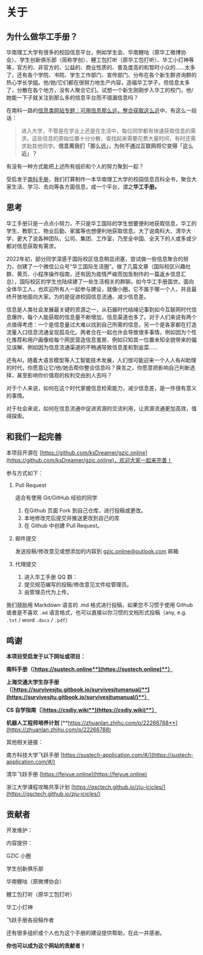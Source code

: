 # 关于

## 为什么做华工手册？

华南理工大学有很多的校园信息平台，例如学生会、华南鲤咕（原华工微博协会）、学生创新俱乐部（简称学创）、鲤工包打听（原华工包打听）、华工小灯神等等，官方的、非官方的、公益的、商业性质的、普及度高的和暂时小众的……太多了，还有各个学院、书院、学生工作部门、宣传部门、分布在各个新生群咨询群的热心学长学姐。他/她/它们都在很努力地生产内容，造福华工学子。但信息太多了，分散在各个地方，没有人聚合它们。试想一个新生刚刚步入华工的校门，他/她能一下子就关注到那么多的信息平台而不错漏信息吗？

在南科一路的[信息类网站专题：可用信息那么远，整合获取这么近](https://nanke.suste.ch/2020/10/10/niko-museum-ten-websites-information-websites/)中，有这么一段话：

> 进入大学，不管是在学业上还是在生活中，每位同学都有快速获取信息的需求。这些信息的原始位置十分分散，查找起来需要花费大量时间，有时还需求助其他同学。**信息离我们「那么远」，为何不通过互联网将它变得「这么近」？**

有没有一种方式能把上述所有组织和个人的努力聚到一起？

受启发于[南科手册](https://sustech.online)，我们打算制作一本华南理工大学的校园信息百科全书，聚合大家生活、学习、去向等各方面信息，成一个平台，谓之**华工手册。**

## 思考

华工手册只是一点点小努力，不只是华工国际的学生想要便利地获取信息，华工的学生、教职工、物业后勤、家属等也想便利地获取信息。大了说南科大、清华大学，更大了说各种团队、公司、集团、工作室，乃至全中国、全天下的人或多或少都对信息获取有需求。

2022年初，部分同学深感于国际校区信息稍显闭塞，尝试做一些信息聚合的努力，创建了一个微信公众号“华工国际生活圈”。做了几篇文章（国际校区兴趣社群、黄页、小程序操作指南，还有因为疫情严峻而加急制作的一篇返乡信息汇总），国际校区的学生也陆续建了一些生活相关的群聊。如今华工手册面世。面向全体华工人，也欢迎所有人一起参与建设，就像小圈，它不属于哪一个人，并且最终开放地面向大家。为的是促进校园信息流通、减少信息差。

信息是人类社会发展最关键的资源之一，从石器时代结绳记事到如今互联网时代信息爆炸，每个人能获取的信息量不断增加，信息渠道也多了。对于人们来说有两个点值得考虑：一个是信息量过大难以找到自己所需的信息，另一个是各家都在打造流量入口信息流通呈现孤岛化。两者合在一起也许会导致很多事情，例如因为个性化推荐和用户画像给每个网民营造信息茧房、例如只知其一位置未知全貌带来的偏见误解、例如因为信息流通渠道的不畅通导致信息差和割韭菜……

还有AI，随着大语言模型等人工智能技术发展，人们很可能迎来一个人人有AI助理的时代，你愿意让它/他/她去帮你整合信息吗？换言之，你愿意把影响自己判断选择，甚至影响你价值观的权利交由别人去吗？

对于个人来说，如何在这个时代掌握信息检索能力，减少信息差，是一件很有意义的事情。

对于社会来说，如何在信息流通中促进资源的交流利用，让资源流通更加高效，值得探索。

## 和我们一起完善

本项目开源在 [https://github.com/ksDreamer/gzic.online](https://github.com/ksDreamer/gzic.online)，欢迎大家一起来完善！

参与方式如下：

1.  Pull Request

    适合有使用 Git/GitHub 经验的同学

    1. 在Github 页面 Fork 到自己仓库，进行投稿或更改。
    2. 本地修改完后提交并推送更改到自己的库
    3. 在 Github 中创建 Pull Request。
2.  邮件提交

    发送投稿/修改意见或想添加的内容到 gzic.online@outlook.com 邮箱
3. 代理提交
   1. 进入华工手册 QQ 群：
   2. 提交规范编写的投稿/修改意见文件给管理员。
   3. 由管理员代为上传。

我们鼓励用 Markdown 语言的 .md 格式进行投稿，如果您不习惯于使用 Github 或者是不喜欢 `.md` 语言格式，也可以直接以你习惯的文档形式投稿（any, e.g. `.txt` / word `.docx` / `.pdf`）

## 鸣谢

**本项目受启发于以下网址或项目：**

**南科手册（**[**https://sustech.online**](https://sustech.online)**）**

**上海交通大学生存手册（**[**https://survivesjtu.gitbook.io/survivesjtumanual/**](https://survivesjtu.gitbook.io/survivesjtumanual/)**）**

**CS 自学指南（**[**https://csdiy.wiki**](https://csdiy.wiki)**）**

**机器人工程师培养计划** [**https://zhuanlan.zhihu.com/p/22266788**](https://zhuanlan.zhihu.com/p/22266788)



其他相关链接：

南方科技大学飞跃手册 [https://sustech-application.com/#/](https://sustech-application.com/#/)

清华飞跃手册 [https://feiyue.online](https://feiyue.online)

浙江大学课程攻略共享计划 [https://qsctech.github.io/zju-icicles/](https://qsctech.github.io/zju-icicles/)

## 贡献者

开发维护：



内容提供：

GZIC 小圈

学生创新俱乐部

华南鲤咕（原微博协会）

鲤工包打听（原华工包打听）

华工小灯神

飞跃手册各投稿作者

还有很多组织或个人也为这个手册的建设提供帮助，在此一并感谢。



**你也可以成为这个网站的贡献者！**
